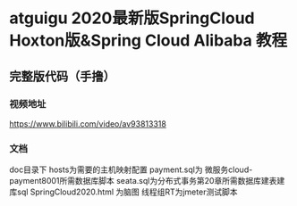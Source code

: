 # atguigu 2020最新版SpringCloud Hoxton版&Spring Cloud Alibaba 教程
## 完整版代码（手撸）
### 视频地址
https://www.bilibili.com/video/av93813318

### 文档
doc目录下
hosts为需要的主机映射配置
payment.sql为 微服务cloud-payment8001所需数据库脚本
seata.sql为分布式事务第20章所需数据库建表建库sql
SpringCloud2020.html 为脑图
线程组RT为jmeter测试脚本